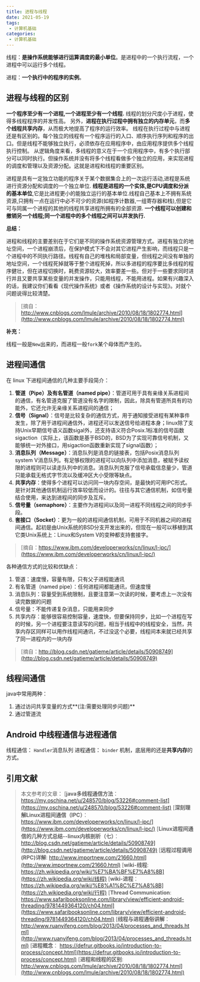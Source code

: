 ```yaml
---
title: 进程与线程
date: 2021-05-19
tags:
 - 计算机基础
categories:
 - 计算机基础
---
```


线程：**是操作系统能够进行运算调度的最小单位**。是进程中的一个执行流程，一个进程中可以运行多个线程。

进程：**一个执行中的程序的实例**。

## 进程与线程的区别

**一个程序至少有一个进程,一个进程至少有一个线程.**
线程的划分尺度小于进程，使得多线程程序的并发性高。
另外，**进程在执行过程中拥有独立的内存单元**，而**多个线程共享内存**，从而极大地提高了程序的运行效率。
线程在执行过程中与进程还是有区别的。每个独立的线程有一个程序运行的入口、顺序执行序列和程序的出口。但是线程不能够独立执行，必须依存在应用程序中，由应用程序提供多个线程执行控制。
从逻辑角度来看，多线程的意义在于一个应用程序中，有多个执行部分可以同时执行。但操作系统并没有将多个线程看做多个独立的应用，来实现进程的调度和管理以及资源分配。这就是进程和线程的重要区别。

进程是具有一定独立功能的程序关于某个数据集合上的一次运行活动,进程是系统进行资源分配和调度的一个独立单位.
**线程是进程的一个实体,是CPU调度和分派的基本单位**,它是比进程更小的能独立运行的基本单位.线程自己基本上不拥有系统资源,只拥有一点在运行中必不可少的资源(如程序计数器,一组寄存器和栈),但是它可与同属一个进程的其他的线程共享进程所拥有的全部资源.
**一个线程可以创建和撤销另一个线程;同一个进程中的多个线程之间可以并发执行.**

**总结：**

进程和线程的主要差别在于它们是不同的操作系统资源管理方式。进程有独立的地址空间，一个进程崩溃后，在保护模式下不会对其它进程产生影响，而线程只是一个进程中的不同执行路径。线程有自己的堆栈和局部变量，但线程之间没有单独的地址空间，一个线程死掉就等于整个进程死掉，所以多进程的程序要比多线程的程序健壮，但在进程切换时，耗费资源较大，效率要差一些。但对于一些要求同时进行并且又要共享某些变量的并发操作，只能用线程，不能用进程。如果有兴趣深入的话，我建议你们看看《现代操作系统》或者《操作系统的设计与实现》。对就个问题说得比较清楚。

> [摘自：http://www.cnblogs.com/lmule/archive/2010/08/18/1802774.html](http://www.cnblogs.com/lmule/archive/2010/08/18/1802774.html)

**补充：**

线程一般是`New`出来的，而进程一般`fork`某个母体而产生的。

## 进程间通信

在 linux 下进程间通信的几种主要手段简介：

1. **管道（Pipe）及有名管道（named pipe）**：管道可用于具有亲缘关系进程间的通信，有名管道克服了管道没有名字的限制，因此，除具有管道所具有的功能外，它还允许无亲缘关系进程间的通信；
2. **信号（Signal）**：信号是比较复杂的通信方式，用于通知接受进程有某种事件发生，除了用于进程间通信外，进程还可以发送信号给进程本身；linux除了支持Unix早期信号语义函数sigal外，还支持语义符合Posix.1标准的信号函数sigaction（实际上，该函数是基于BSD的，BSD为了实现可靠信号机制，又能够统一对外接口，用sigaction函数重新实现了signal函数）；
3. **消息队列（Message）**：消息队列是消息的链接表，包括Posix消息队列system V消息队列。有足够权限的进程可以向队列中添加消息，被赋予读权限的进程则可以读走队列中的消息。消息队列克服了信号承载信息量少，管道只能承载无格式字节流以及缓冲区大小受限等缺点。
4. **共享内存**：使得多个进程可以访问同一块内存空间，是最快的可用IPC形式。是针对其他通信机制运行效率较低而设计的。往往与其它通信机制，如信号量结合使用，来达到进程间的同步及互斥。
5. **信号量（semaphore）**：主要作为进程间以及同一进程不同线程之间的同步手段。
6. **套接口（Socket）**：更为一般的进程间通信机制，可用于不同机器之间的进程间通信。起初是由Unix系统的BSD分支开发出来的，但现在一般可以移植到其它类Unix系统上：Linux和System V的变种都支持套接字。

> [摘自：https://www.ibm.com/developerworks/cn/linux/l-ipc/](https://www.ibm.com/developerworks/cn/linux/l-ipc/)

各种通信方式的比较和优缺点：

1. 管道：速度慢，容量有限，只有父子进程能通讯
2. 有名管道（named pipe）：任何进程间都能通讯，但速度慢
3. 消息队列：容量受到系统限制，且要注意第一次读的时候，要考虑上一次没有读完数据的问题
4. 信号量：不能传递复杂消息，只能用来同步
5. 共享内存：能够很容易控制容量，速度快，但要保持同步，比如一个进程在写的时候，另一个进程要注意读写的问题，相当于线程中的线程安全，当然，共享内存区同样可以用作线程间通讯，不过没这个必要，线程间本来就已经共享了同一进程内的一块内存

> [摘自：http://blog.csdn.net/gatieme/article/details/50908749](http://blog.csdn.net/gatieme/article/details/50908749)

## 线程间通信

java中常用两种：

1. 通过访问共享变量的方式**(注:需要处理同步问题)**
2. 通过管道流

## Android 中线程通信与进程通信

线程通信： `Handler`消息队列
进程通信： `binder` 机制，底层用的还是**共享内存**的方式。

## 引用文献

> 本文参考的文章：
> [**java多线程通信方法**： https://my.oschina.net/u/248570/blog/53226#comment-list](https://my.oschina.net/u/248570/blog/53226#comment-list)
> [**深刻理解Linux进程间通信（IPC）**： https://www.ibm.com/developerworks/cn/linux/l-ipc/](https://www.ibm.com/developerworks/cn/linux/l-ipc/)
> [**Linux进程间通信的几种方式总结--linux内核剖析（七）**： http://blog.csdn.net/gatieme/article/details/50908749](http://blog.csdn.net/gatieme/article/details/50908749)
> [**远程过程调用(RPC)详解**: http://www.importnew.com/21660.html](http://www.importnew.com/21660.html)
> [**wiki-线程**: https://zh.wikipedia.org/wiki/%E7%BA%BF%E7%A8%8B](https://zh.wikipedia.org/wiki/线程)
> [**wiki-进程**： https://zh.wikipedia.org/wiki/%E8%A1%8C%E7%A8%8B](https://zh.wikipedia.org/wiki/行程)
> [**Thread Communication**: https://www.safaribooksonline.com/library/view/efficient-android-threading/9781449364120/ch04.html](https://www.safaribooksonline.com/library/view/efficient-android-threading/9781449364120/ch04.html)
> [**线程与进程通俗讲解**： http://www.ruanyifeng.com/blog/2013/04/processes_and_threads.html](http://www.ruanyifeng.com/blog/2013/04/processes_and_threads.html)
> [**进程概念**： https://defrur.gitbooks.io/introduction-to-process/concept.html](https://defrur.gitbooks.io/introduction-to-process/concept.html)
> [**进程和线程的区别**: http://www.cnblogs.com/lmule/archive/2010/08/18/1802774.html](http://www.cnblogs.com/lmule/archive/2010/08/18/1802774.html)